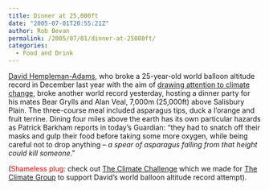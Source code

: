 ```yaml
---
title: Dinner at 25,000ft
date: "2005-07-01T20:55:21Z"
author: Rob Bevan
permalink: /2005/07/01/dinner-at-25000ft/
categories:
  - Food and Drink
---
```

[David Hempleman-Adams][1], who broke a 25-year-old world balloon altitude record in December last year with the aim of [drawing attention to climate change][2], broke another world record yesterday, hosting a dinner party for his mates Bear Grylls and Alan Veal, 7,000m (25,000ft) above Salisbury Plain. The three-course meal included asparagus tips, duck a l&#8217;orange and fruit terrine. Dining four miles above the earth has its own particular hazards as Patrick Barkham reports in today&#8217;s Guardian: &#8220;they had to snatch off their masks and gulp their food before taking some more oxygen, while being careful not to drop anything &#8211; *a spear of asparagus falling from that height could kill someone*.&#8221;

(<span style="color: red;">Shameless plug:</span> check out [The Climate Challenge][3] which we made for [The Climate Group][4] to support David&#8217;s world balloon altitude record attempt).

 [1]: http://en.wikipedia.org/wiki/David_Hempleman-Adams
 [2]: http://www.enoughsenough.org/Homepage_1.asp?id=19313
 [3]: http://www.theclimategroup.org/climatechallenge
 [4]: http://www.theclimategroup.org/
